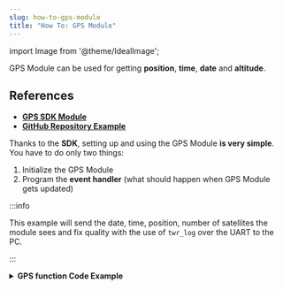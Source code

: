 ```yaml
---
slug: how-to-gps-module
title: "How To: GPS Module"
---
```

import Image from '@theme/IdealImage';

GPS Module can be used for getting **position**, **time**, **date** and **altitude**.

## References
- [**GPS SDK Module**](https://sdk.hardwario.com/group__twr__module__gps.html)
- [**GitHub Repository Example**](https://github.com/hardwario/twr-sdk/blob/master/_examples/gps/application.c)

Thanks to the **SDK**, setting up and using the GPS Module **is very simple**. You have to do only two things:

1. Initialize the GPS Module
2. Program the **event handler** (what should happen when GPS Module gets updated)

:::info

This example will send the date, time, position, number of satellites the module sees and fix quality with the use of `twr_log` over the UART to the PC.

:::

<details><summary><b>GPS function Code Example</b></summary>
<p>

  ```c showLineNumbers
  #include <application.h>

  twr_led_t led;
  twr_led_t gps_led_r;
  twr_led_t gps_led_g;

  void gps_module_event_handler(twr_module_gps_event_t event, void *event_param)
  {
      if (event == TWR_MODULE_GPS_EVENT_START)
      {
          twr_log_info("APP: Event TWR_MODULE_GPS_EVENT_START");

          twr_led_set_mode(&gps_led_g, TWR_LED_MODE_ON);
      }

      else if (event == TWR_MODULE_GPS_EVENT_STOP)
      {
          twr_log_info("APP: Event TWR_MODULE_GPS_EVENT_STOP");

          twr_led_set_mode(&gps_led_g, TWR_LED_MODE_OFF);
      }

      else if (event == TWR_MODULE_GPS_EVENT_UPDATE)
      {
          twr_led_pulse(&gps_led_r, 50);

          twr_module_gps_time_t time;

          if (twr_module_gps_get_time(&time))
          {
              twr_log_info("APP: Date: %04d-%02d-%02d",
                          time.year, time.month, time.day);

              twr_log_info("APP: Time: %02d:%02d:%02d",
                          time.hours, time.minutes, time.seconds);
          }

          twr_module_gps_position_t position;

          if (twr_module_gps_get_position(&position))
          {
              twr_log_info("APP: Lat: %03.5f", position.latitude);
              twr_log_info("APP: Lon: %03.5f", position.longitude);
          }

          twr_module_gps_altitude_t altitude;

          if (twr_module_gps_get_altitude(&altitude))
          {
              twr_log_info("APP: Altitude: %.1f %c", altitude.altitude, tolower(altitude.units));
          }

          twr_module_gps_quality_t quality;

          if (twr_module_gps_get_quality(&quality))
          {
              twr_log_info("APP: Fix quality: %d", quality.fix_quality);
              twr_log_info("APP: Satellites: %d", quality.satellites_tracked);
          }

          twr_module_gps_invalidate();
      }

      else if (event == TWR_MODULE_GPS_EVENT_ERROR)
      {
          twr_log_info("APP: Event TWR_MODULE_GPS_EVENT_ERROR");
      }
  }

  void application_init(void)
  {
      twr_log_init(TWR_LOG_LEVEL_DUMP, TWR_LOG_TIMESTAMP_ABS);

      twr_led_init(&led, TWR_GPIO_LED, false, false);
      twr_led_set_mode(&led, TWR_LED_MODE_ON);

      if (!twr_module_gps_init())
      {
          twr_log_error("APP: GPS Module initialization failed");
      }

      else
      {
          twr_module_gps_set_event_handler(gps_module_event_handler, NULL);
          twr_module_gps_start();
      }

      twr_led_init_virtual(&gps_led_r, TWR_MODULE_GPS_LED_RED, twr_module_gps_get_led_driver(), 0);
      twr_led_init_virtual(&gps_led_g, TWR_MODULE_GPS_LED_GREEN, twr_module_gps_get_led_driver(), 0);
  }
  ```

</p>
</details>
